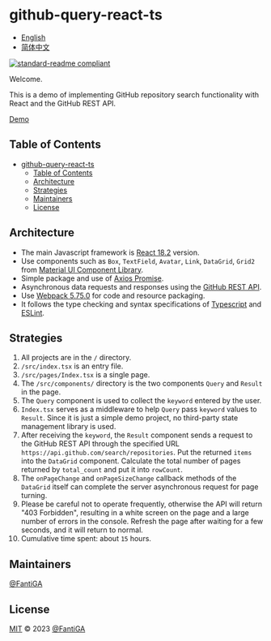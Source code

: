 # github-query-react-ts

- [English](README.md)
- [简体中文](README.zh-CN.md)

[![standard-readme compliant](https://img.shields.io/badge/standard--readme-OK-green.svg?style=flat-square)](https://github.com/RichardLitt/standard-readme)

Welcome.

This is a demo of implementing GitHub repository search functionality with React and the GitHub REST API.

[Demo](https://fantiga.github.io/github-query-react-ts/dist/)

## Table of Contents

- [github-query-react-ts](#github-query-react-ts)
  - [Table of Contents](#table-of-contents)
  - [Architecture](#architecture)
  - [Strategies](#strategies)
  - [Maintainers](#maintainers)
  - [License](#license)

## Architecture

 - The main Javascript framework is [React 18.2](https://reactjs.org/) version.
 - Use components such as `Box`, `TextField`, `Avatar`, `Link`, `DataGrid`, `Grid2` from [Material UI Component Library](https://mui.com/).
 - Simple package and use of [Axios Promise](https://axios-http.com/).
 - Asynchronous data requests and responses using the [GitHub REST API](https://docs.github.com/en/rest).
 - Use [Webpack 5.75.0](https://webpack.js.org/) for code and resource packaging.
 - It follows the type checking and syntax specifications of [Typescript](https://www.typescriptlang.org/) and [ESLint](https://eslint.org/).

## Strategies

 1. All projects are in the `/` directory.
 2. `/src/index.tsx` is an entry file.
 3. `/src/pages/Index.tsx` is a single page. 
 4. The `/src/components/` directory is the two components `Query` and `Result` in the page.
 5. The `Query` component is used to collect the `keyword` entered by the user.
 6. `Index.tsx` serves as a middleware to help `Query` pass `keyword` values to `Result`. Since it is just a simple demo project, no third-party state management library is used.
 7. After receiving the `keyword`, the `Result` component sends a request to the GitHub REST API through the specified URL `https://api.github.com/search/repositories`. Put the returned `items` into the `DataGrid` component. Calculate the total number of pages returned by `total_count` and put it into `rowCount`.
 8. The `onPageChange` and `onPageSizeChange` callback methods of the `DataGrid` itself can complete the server asynchronous request for page turning.
 9. Please be careful not to operate frequently, otherwise the API will return "403 Forbidden", resulting in a white screen on the page and a large number of errors in the console. Refresh the page after waiting for a few seconds, and it will return to normal.
 10. Cumulative time spent: about `15` hours.

## Maintainers

[@FantiGA](https://github.com/FantiGA)

## License

[MIT](LICENSE)  © 2023 [@FantiGA](https://github.com/FantiGA)
